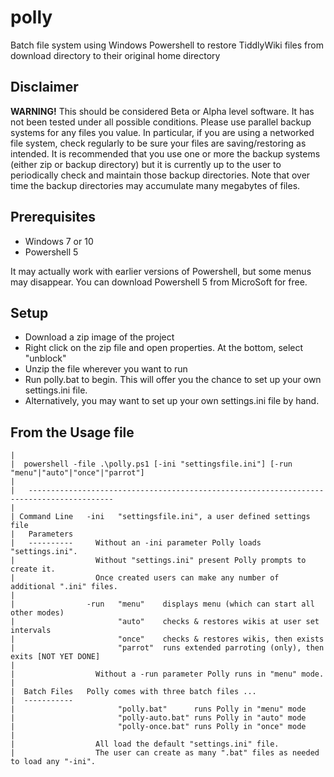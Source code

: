 # polly
Batch file system using Windows Powershell to restore TiddlyWiki files from download directory to their original home directory

## Disclaimer

**WARNING!** This should be considered Beta or Alpha level software. It has not been tested under all possible
conditions. Please use parallel backup systems for any files you value. In particular, if you are using a networked
file system, check regularly to be sure your files are saving/restoring as intended. It is recommended that you use
one or more the backup systems (either zip or backup directory) but it is currently up to the user to periodically 
check and maintain those backup directories. Note that over time the backup directories may accumulate many megabytes
of files.

## Prerequisites

- Windows 7 or 10
- Powershell 5

It may actually work with earlier versions of Powershell, but some menus may disappear. You can download
Powershell 5 from MicroSoft for free. 

## Setup

- Download a zip image of the project
- Right click on the zip file and open properties. At the bottom, select "unblock"
- Unzip the file wherever you want to run
- Run polly.bat to begin. This will offer you the chance to set up your own settings.ini file.
- Alternatively, you may want to set up your own settings.ini file by hand.

## From the Usage file


    |
    |  powershell -file .\polly.ps1 [-ini "settingsfile.ini"] [-run "menu"|"auto"|"once"|"parrot"]
    |
    |   -----------------------------------------------------------------------------------------
    |
    | Command Line   -ini   "settingsfile.ini", a user defined settings file 
    |   Parameters         
    |   ----------     Without an -ini parameter Polly loads "settings.ini".     
    |                  Without "settings.ini" present Polly prompts to create it.
    |                  Once created users can make any number of additional ".ini" files.
    |  
    |                -run   "menu"    displays menu (which can start all other modes)                
    |                       "auto"    checks & restores wikis at user set intervals
    |                       "once"    checks & restores wikis, then exists
    |                       "parrot"  runs extended parroting (only), then exits [NOT YET DONE]
    |
    |                  Without a -run parameter Polly runs in "menu" mode.
    |
    |  Batch Files   Polly comes with three batch files ...
    |  -----------             
    |                       "polly.bat"      runs Polly in "menu" mode
    |                       "polly-auto.bat" runs Polly in "auto" mode
    |                       "polly-once.bat" runs Polly in "once" mode 
    |
    |                  All load the default "settings.ini" file.
    |                  The user can create as many ".bat" files as needed to load any "-ini". 

